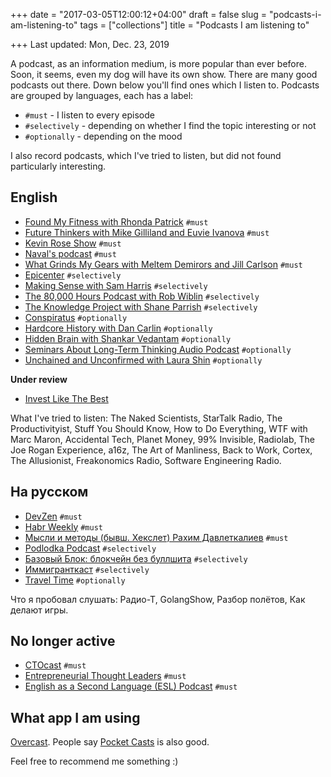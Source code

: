 +++
date = "2017-03-05T12:00:12+04:00"
draft = false
slug = "podcasts-i-am-listening-to"
tags = ["collections"]
title = "Podcasts I am listening to"

+++
Last updated: Mon, Dec. 23, 2019

A podcast, as an information medium, is more popular than ever before. Soon, it
  seems, even my dog will have its own show. There are many good podcasts out
  there. Down below you'll find ones which I listen to. Podcasts are grouped by
  languages, each has a label:

  * `#must` - I listen to every episode
  * `#selectively` - depending on whether I find the topic interesting or not
  * `#optionally` - depending on the mood

I also record podcasts, which I've tried to listen, but did not found
  particularly interesting.

<!--more-->

## English

* [Found My Fitness with Rhonda Patrick](https://www.foundmyfitness.com/) `#must`
* [Future Thinkers with Mike Gilliland and Euvie Ivanova](https://futurethinkers.org/) `#must`
* [Kevin Rose Show](https://podcasts.apple.com/us/podcast/the-kevin-rose-show/id1088864895) `#must`
* [Naval's podcast](https://nav.al/category/podcast) `#must`
* [What Grinds My Gears with Meltem Demirors and Jill Carlson](https://podcasts.apple.com/us/podcast/what-grinds-my-gears/id1450518746) `#must`
* [Epicenter](https://epicenter.tv/) `#selectively`
* [Making Sense with Sam Harris](https://samharris.org/podcast/) `#selectively`
* [The 80,000 Hours Podcast with Rob Wiblin](https://80000hours.org/podcast/) `#selectively`
* [The Knowledge Project with Shane Parrish](https://fs.blog/the-knowledge-project/) `#selectively`
* [Conspiratus](http://www.conspirat.us/) `#optionally`
* [Hardcore History with Dan Carlin](http://www.dancarlin.com/hardcore-history-series/) `#optionally`
* [Hidden Brain with Shankar Vedantam](https://www.npr.org/podcasts/510308/hidden-brain) `#optionally`
* [Seminars About Long-Term Thinking Audio Podcast](http://longnow.org/seminars/podcast/) `#optionally`
* [Unchained and Unconfirmed with Laura Shin](https://unchainedpodcast.com/) `#optionally`


**Under review**

* [Invest Like The Best](http://investorfieldguide.com/podcast/)

What I've tried to listen: The Naked Scientists, StarTalk Radio, The
Productivityist, Stuff You Should Know, How to Do Everything, WTF with Marc
Maron, Accidental Tech, Planet Money, 99% Invisible, Radiolab, The Joe Rogan
Experience, a16z, The Art of Manliness, Back to Work, Cortex, The Allusionist,
Freakonomics Radio, Software Engineering Radio.

## На русском

* [DevZen](http://devzen.ru/) `#must`
* [Habr Weekly](https://habr-podcast.com/weekly/) `#must`
* [Мысли и методы (бывш. Хекслет) Рахим Давлеткалиев](https://podcasts.apple.com/fi/podcast/%D0%BC%D1%8B%D1%81%D0%BB%D0%B8-%D0%B8-%D0%BC%D0%B5%D1%82%D0%BE%D0%B4%D1%8B-%D0%B1%D1%8B%D0%B2%D1%88-%D1%85%D0%B5%D0%BA%D1%81%D0%BB%D0%B5%D1%82/id1162673070) `#must`
* [Podlodka Podcast](https://podlodka.io/) `#selectively`
* [Базовый Блок: блокчейн без буллшита](https://basicblockradio.libsyn.com/) `#selectively`
* [Иммигранткаст](https://www.spreaker.com/show/immigrantcast) `#selectively`
* [Travel Time](https://tt.podster.fm/) `#optionally`

Что я пробовал слушать: Радио-Т, GolangShow, Разбор полётов, Как делают игры.

## No longer active

* [CTOcast](http://ctocast.com/) `#must`
* [Entrepreneurial Thought Leaders](https://ecorner.stanford.edu/podcasts/etl) `#must`
* [English as a Second Language (ESL) Podcast](http://www.eslpod.com/) `#must`

## What app I am using

[Overcast](https://overcast.fm/). People say [Pocket
Casts](http://www.shiftyjelly.com/pocketcasts/) is also good.

Feel free to recommend me something :)
